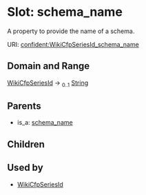 
# Slot: schema_name


A property to provide the name of a schema.

URI: [confident:WikiCfpSeriesId_schema_name](https://raw.githubusercontent.com/TIBHannover/ConfIDent_schema/main/src/linkml/confident_schema.yaml#WikiCfpSeriesId_schema_name)


## Domain and Range

[WikiCfpSeriesId](WikiCfpSeriesId.md) &#8594;  <sub>0..1</sub> [String](types/String.md)

## Parents

 *  is_a: [schema_name](schema_name.md)

## Children


## Used by

 * [WikiCfpSeriesId](WikiCfpSeriesId.md)
